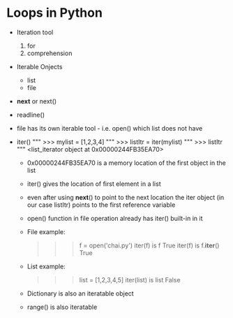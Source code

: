 # Loops in Python

- Iteration tool
    1. for
    2. comprehension

- Iterable Onjects
    - list
    - file

- __next__ or next()
- readline()

- file has its own iterable tool - i.e. open() which list does not have

- iter()
    """ >>> mylist = [1,2,3,4]
    """ >>> listItr = iter(mylist)
    """ >>> listItr
    """ <list_iterator object at 0x00000244FB35EA70> 

    - 0x00000244FB35EA70 is a memory location of the first object in the list
    - iter() gives the location of first element in a list
    - even after using __next__() to point to the next location the iter object (in our case listItr) points to the first reference variable
    - open() function in file operation already has iter() built-in in it

    - File example:
        >>> f = open('chai.py')
        >>> iter(f) is f
        True
        >>> iter(f) is f.__iter__()
        True

    - List example:
        >>> list = [1,2,3,4,5]
        >>> iter(list) is list
        False
    
    - Dictionary is also an iteratable object

    - range() is also iteratable